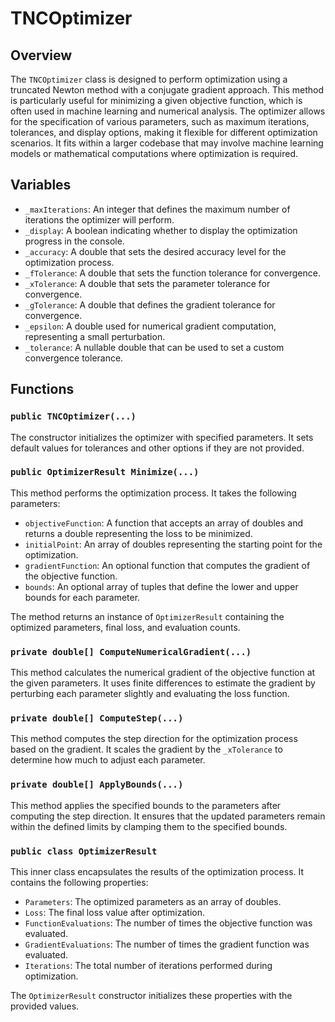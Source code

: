 # TNCOptimizer

## Overview
The `TNCOptimizer` class is designed to perform optimization using a truncated Newton method with a conjugate gradient approach. This method is particularly useful for minimizing a given objective function, which is often used in machine learning and numerical analysis. The optimizer allows for the specification of various parameters, such as maximum iterations, tolerances, and display options, making it flexible for different optimization scenarios. It fits within a larger codebase that may involve machine learning models or mathematical computations where optimization is required.

## Variables

- `_maxIterations`: An integer that defines the maximum number of iterations the optimizer will perform.
- `_display`: A boolean indicating whether to display the optimization progress in the console.
- `_accuracy`: A double that sets the desired accuracy level for the optimization process.
- `_fTolerance`: A double that sets the function tolerance for convergence.
- `_xTolerance`: A double that sets the parameter tolerance for convergence.
- `_gTolerance`: A double that defines the gradient tolerance for convergence.
- `_epsilon`: A double used for numerical gradient computation, representing a small perturbation.
- `_tolerance`: A nullable double that can be used to set a custom convergence tolerance.

## Functions

### `public TNCOptimizer(...)`
The constructor initializes the optimizer with specified parameters. It sets default values for tolerances and other options if they are not provided.

### `public OptimizerResult Minimize(...)`
This method performs the optimization process. It takes the following parameters:
- `objectiveFunction`: A function that accepts an array of doubles and returns a double representing the loss to be minimized.
- `initialPoint`: An array of doubles representing the starting point for the optimization.
- `gradientFunction`: An optional function that computes the gradient of the objective function.
- `bounds`: An optional array of tuples that define the lower and upper bounds for each parameter.

The method returns an instance of `OptimizerResult` containing the optimized parameters, final loss, and evaluation counts.

### `private double[] ComputeNumericalGradient(...)`
This method calculates the numerical gradient of the objective function at the given parameters. It uses finite differences to estimate the gradient by perturbing each parameter slightly and evaluating the loss function.

### `private double[] ComputeStep(...)`
This method computes the step direction for the optimization process based on the gradient. It scales the gradient by the `_xTolerance` to determine how much to adjust each parameter.

### `private double[] ApplyBounds(...)`
This method applies the specified bounds to the parameters after computing the step direction. It ensures that the updated parameters remain within the defined limits by clamping them to the specified bounds.

### `public class OptimizerResult`
This inner class encapsulates the results of the optimization process. It contains the following properties:
- `Parameters`: The optimized parameters as an array of doubles.
- `Loss`: The final loss value after optimization.
- `FunctionEvaluations`: The number of times the objective function was evaluated.
- `GradientEvaluations`: The number of times the gradient function was evaluated.
- `Iterations`: The total number of iterations performed during optimization.

The `OptimizerResult` constructor initializes these properties with the provided values.